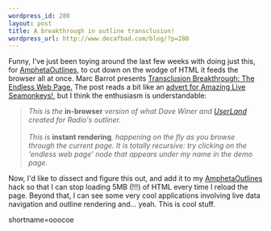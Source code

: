 ```yaml
--- 
wordpress_id: 280
layout: post
title: A breakthrough in outline transclusion!
wordpress_url: http://www.decafbad.com/blog/?p=280
---
```

Funny, I've just been toying around the last few weeks with doing just this, for <a href="http://www.decafbad.com/twiki/bin/view/Main/AmphetaOutlines">AmphetaOutlines</a>, to cut down on the wodge of HTML it feeds the browser all at once.  Marc Barrot presents <a href="http://radio.weblogs.com/0104487/2002/10/10.html#a423">Transclusion Breakthrough: The Endless Web Page.</a>  The post reads a bit like an <a href="http://grandpasgeneral.com/seamonk.html">advert for Amazing Live Seamonkeys!</a>, but I think the enthusiasm is understandable:<blockquote><i>This is the </i><b>in-browser</b><i> version of what Dave Winer and <a href="http://www.decafbad.com/twiki/bin/view/Main/UserLand">UserLand</a> created for Radio's outliner.
<br /><br />
This is </i><b>instant rendering</b><i>, happening on the fly as you browse through the current page. It is totally recursive: try clicking on the 'endless web page' node that appears under my name in the demo page.</i></blockquote>Now, I'd like to dissect and figure this out, and add it to my <a href="http://www.decafbad.com/twiki/bin/view/Main/AmphetaOutlines">AmphetaOutlines</a> hack so that I can stop loading 5MB (!!!) of HTML every time I reload the page.  Beyond that, I can see some very cool applications involving live data navigation and outline rendering and... yeah.  This is cool stuff.
<!--more-->
shortname=ooocoe
